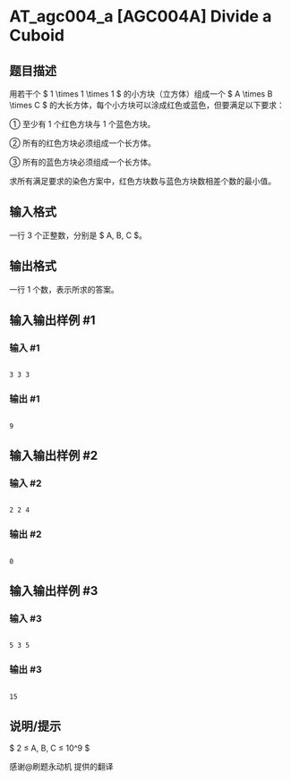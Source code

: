 # AT_agc004_a [AGC004A] Divide a Cuboid

## 题目描述

用若干个 $ 1 \times 1 \times 1 $ 的小方块（立方体）组成一个 $ A \times B \times C $ 的大长方体，每个小方块可以涂成红色或蓝色，但要满足以下要求：

① 至少有 $1$ 个红色方块与 $1$ 个蓝色方块。

② 所有的红色方块必须组成一个长方体。

③ 所有的蓝色方块必须组成一个长方体。

求所有满足要求的染色方案中，红色方块数与蓝色方块数相差个数的最小值。

## 输入格式

一行 $3$ 个正整数，分别是 $ A, B, C $。

## 输出格式

一行 $1$ 个数，表示所求的答案。

## 输入输出样例 #1

### 输入 #1

```
3 3 3
```

### 输出 #1

```
9
```

## 输入输出样例 #2

### 输入 #2

```
2 2 4
```

### 输出 #2

```
0
```

## 输入输出样例 #3

### 输入 #3

```
5 3 5
```

### 输出 #3

```
15
```

## 说明/提示

$ 2 ≤ A, B, C ≤ 10^9 $

感谢@刷题永动机 提供的翻译